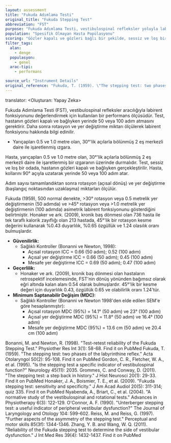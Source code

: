 ```yaml
---
layout: assessment
title: "Fukuda Adımlama Testi"
original_title: "Fukuda Stepping Test"
abbreviation: "FST"
purpose: "Fukuda Adımlama Testi, vestibulospinal refleksler yoluyla labirent fonksiyonunu değerlendirmeyi amaçlar."
population: "Spesifik Olmayan Hasta Popülasyonu"
scoring: "Gözler kapalı ve gözleri bağlı bir şekilde, sessiz ve loş bir odada, kollar 90° açıyla uzatılmış halde yerinde 50 veya 100 adım atıldıktan sonra rotasyon ve yer değiştirme miktarı ölçülür."
filter_tags:
  alan:
    - denge
  populasyon:
    - genel
  arac-tipi:
    - performans

source_url: "Instrument Details"
original_reference: "Fukuda, T. (1959). \"The stepping test: two phases of the labyrinthine reflex.\" Acta Otolaryngol 50(2): 95-108."
---
```


translator: <Oluşturan: Yapay Zeka>



Fukuda Adımlama Testi (FST), vestibulospinal refleksler aracılığıyla labirent fonksiyonunu değerlendirmek için kullanılan bir performans ölçüsüdür. Test, hastanın gözleri kapalı ve bağlıyken yerinde 50 veya 100 adım atmasını gerektirir. Daha sonra rotasyon ve yer değiştirme miktarı ölçülerek labirent fonksiyonu hakkında bilgi edinilir.


*   Yarıçapları 0.5 ve 1.0 metre olan, 30°'lik açılarla bölünmüş 2 eş merkezli daire ile işaretlenmiş ızgara.


Hasta, yarıçapları 0.5 ve 1.0 metre olan, 30°'lik açılarla bölünmüş 2 eş merkezli daire ile işaretlenmiş bir ızgaranın üzerinde durmalıdır. Test, sessiz ve loş bir odada, hastanın gözleri kapalı ve bağlıyken gerçekleştirilir. Hasta, kollarını 90° açıyla uzatarak yerinde 50 veya 100 adım atar.


Adım sayısı tamamlandıktan sonra rotasyon (açısal dönüş) ve yer değiştirme (başlangıç noktasından uzaklaşma) miktarları ölçülür.


Fukuda (1959), 500 normal denekte, >30° rotasyon veya 0.5 metrelik yer değiştirmenin (50 adımda) ve >45° rotasyon veya >1.0 metrelik yer değiştirmenin (100 adımda) asimetrik labirent fonksiyonunu gösterdiğini belirtmiştir. Honaker ve ark. (2009), kronik baş dönmesi olan 736 hasta ile tek taraflı kalorik zayıflığı olan 213 hastada, 45°'lik bir rotasyon kesme değerini kullanarak %0.43 duyarlılık, %0.65 özgüllük ve 1.24 olasılık oranı bulmuşlardır.


*   **Güvenilirlik:**
    *   Sağlıklı Kontroller (Bonanni ve Newton, 1998):
        *   Açısal rotasyon ICC = 0.66 (50 adım); 0.52 (100 adım)
        *   Açısal yer değiştirme ICC = 0.66 (50 adım); 0.45 (100 adım)
        *   Mesafe yer değiştirme ICC = 0.69 (50 adım); 0.47 (100 adım)
*   **Geçerlilik:**
    *   Honaker ve ark. (2009), kronik baş dönmesi olan hastaların retrospektif incelemesinde, FST'nin dönüş yönünden bağımsız olarak eğri altında kalan alanı 0.54 olarak bulmuşlardır. 45°'lik bir kesme değeri için duyarlılık 0.43, özgüllük 0.65 ve olabilirlik oranı 1.24'tür.
*   **Minimum Saptanabilir Değişim (MDC):**
    *   Sağlıklı Kontroller (Bonanni ve Newton 1998'den elde edilen SEM'e göre hesaplanmıştır):
        *   Açısal rotasyon MDC (95%) = 14.1° (50 adım) ve 23° (100 adım)
        *   Açısal yer değiştirme MDC (95%) = 11.8° (50 adım) ve 16.4° (100 adım)
        *   Mesafe yer değiştirme MDC (95%) = 13.6 cm (50 adım) ve 20.4 cm (100 adım)


Bonanni, M. and Newton, R. (1998). "Test-retest reliability of the Fukuda Stepping Test." Physiother Res Int 3(1): 58-68.
Find it on PubMed
Fukuda, T. (1959). "The stepping test: two phases of the labyrinthine reflex." Acta Otolaryngol 50(2): 95-108.
Find it on PubMed
Gordon, C. R., Fletcher, W. A., et al. (1995). "Is the stepping test a specific indicator of vestibulospinal function?" Neurology 45(11): 2035.
Grommes, C. and Conway, D. (2011). "The stepping test: a step back in history." J Hist Neurosci 20(1): 29-33.
Find it on PubMed
Honaker, J. A., Boismier, T. E., et al. (2009). "Fukuda stepping test: sensitivity and specificity." J Am Acad Audiol 20(5): 311-314; quiz 335.
Find it on PubMed
Nyabenda, A., Briart, C., et al. (2004). "A normative study of the vestibulospinal and rotational tests." Advances in Physiotherapy 6(3): 122-129.
O'Connor, A. F. (1990). "Unterberger stepping test: a useful indicator of peripheral vestibular dysfunction?" The Journal of Laryngology and Otology 104: 599-602.
Reiss, M. and Reiss, G. (1997). "Further aspects of the asymmetry of the stepping test." Perceptual and motor skills 85(3f): 1344-1346.
Zhang, Y. B. and Wang, W. Q. (2011). "Reliability of the Fukuda stepping test to determine the side of vestibular dysfunction." J Int Med Res 39(4): 1432-1437.
Find it on PubMed

```